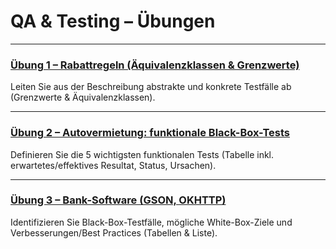 # QA & Testing – Übungen

---

### [Übung 1 – Rabattregeln (Äquivalenzklassen & Grenzwerte)](./aufgabe1.md)
Leiten Sie aus der Beschreibung abstrakte und konkrete Testfälle ab (Grenzwerte & Äquivalenzklassen).

---

### [Übung 2 – Autovermietung: funktionale Black-Box-Tests](./aufgabe2.md)
Definieren Sie die 5 wichtigsten funktionalen Tests (Tabelle inkl. erwartetes/effektives Resultat, Status, Ursachen).

---

### [Übung 3 – Bank-Software (GSON, OKHTTP)](./aufgabe3.md)
Identifizieren Sie Black-Box-Testfälle, mögliche White-Box-Ziele und Verbesserungen/Best Practices (Tabellen & Liste).
